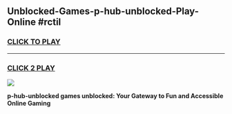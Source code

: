 
## Unblocked-Games-p-hub-unblocked-Play-Online #rctil
<h3>
<a href="https://news.freeplayer.one?title=p-hub-unblocked&ref=3">CLICK TO PLAY</a></h3>
<hr>

<h3>
<a href="https://news.freeplayer.one?title=p-hub-unblocked&ref=3">CLICK 2 PLAY</a>
  
</h3>

<a href="https://news.freeplayer.one?title=p-hub-unblocked&ref=3"><img src="https://clearcache.store/games.png"></a>


**p-hub-unblocked games unblocked: Your Gateway to Fun and Accessible Online Gaming**
